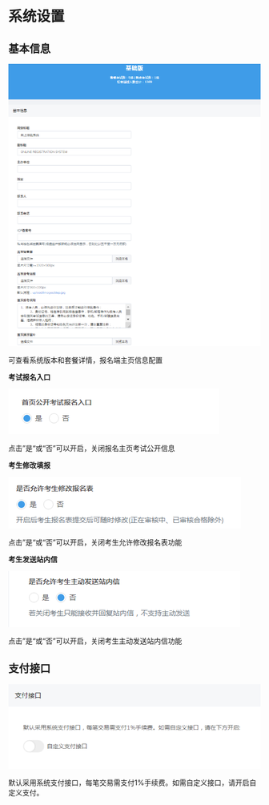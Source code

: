 # 系统设置



## 基本信息

![image-20221013094616014](./assets/image-20221013094616014.png)

可查看系统版本和套餐详情，报名端主页信息配置



**考试报名入口**

![img](./assets/1665625249404-76.png)

点击”是“或“否”可以开启，关闭报名主页考试公开信息



**考生修改填报**

![img](./assets/1665625249404-77.png)

点击”是“或“否”可以开启，关闭考生允许修改报名表功能



**考生发送站内信**

![img](./assets/1665625249404-78.png)

点击”是“或“否”可以开启，关闭考生主动发送站内信功能





## 支付接口

![img](./assets/1665625249404-79.png)

默认采用系统支付接口，每笔交易需支付1%手续费。如需自定义接口，请开启自定义支付。
